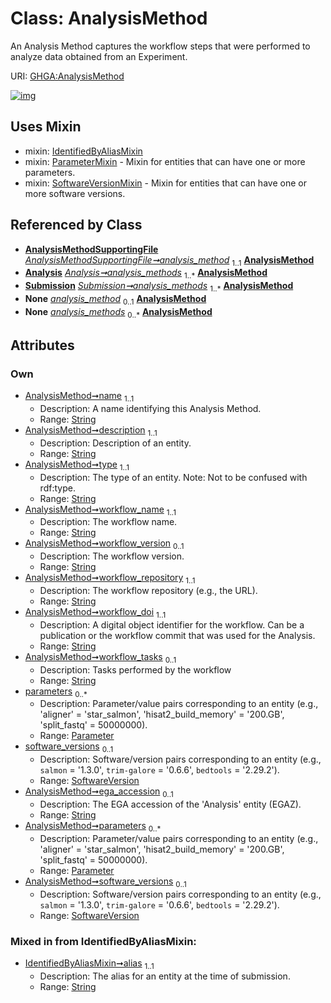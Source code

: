 
# Class: AnalysisMethod


An Analysis Method captures the workflow steps that were performed to analyze data obtained from an Experiment.

URI: [GHGA:AnalysisMethod](https://w3id.org/GHGA/AnalysisMethod)


[![img](https://yuml.me/diagram/nofunky;dir:TB/class/[Submission],[SoftwareVersionMixin],[SoftwareVersion],[ParameterMixin],[Parameter],[IdentifiedByAliasMixin],[AnalysisMethodSupportingFile],[SoftwareVersion]<software_versions%200..1-++[AnalysisMethod&#124;name:string;description:string;type:string;workflow_name:string;workflow_version:string%20%3F;workflow_repository:string;workflow_doi:string;workflow_tasks:string%20%3F;ega_accession:string%20%3F;alias:string],[Parameter]<parameters%200..*-++[AnalysisMethod],[AnalysisMethodSupportingFile]-%20analysis_method%201..1>[AnalysisMethod],[Analysis]-%20analysis_methods%201..*>[AnalysisMethod],[Submission]++-%20analysis_methods%201..*>[AnalysisMethod],[AnalysisMethodSupportingFile]-%20analysis_method(i)%200..1>[AnalysisMethod],[Analysis]-%20analysis_methods(i)%200..*>[AnalysisMethod],[Submission]-%20analysis_methods(i)%200..*>[AnalysisMethod],[AnalysisMethod]uses%20-.->[IdentifiedByAliasMixin],[AnalysisMethod]uses%20-.->[ParameterMixin],[AnalysisMethod]uses%20-.->[SoftwareVersionMixin],[Analysis])](https://yuml.me/diagram/nofunky;dir:TB/class/[Submission],[SoftwareVersionMixin],[SoftwareVersion],[ParameterMixin],[Parameter],[IdentifiedByAliasMixin],[AnalysisMethodSupportingFile],[SoftwareVersion]<software_versions%200..1-++[AnalysisMethod&#124;name:string;description:string;type:string;workflow_name:string;workflow_version:string%20%3F;workflow_repository:string;workflow_doi:string;workflow_tasks:string%20%3F;ega_accession:string%20%3F;alias:string],[Parameter]<parameters%200..*-++[AnalysisMethod],[AnalysisMethodSupportingFile]-%20analysis_method%201..1>[AnalysisMethod],[Analysis]-%20analysis_methods%201..*>[AnalysisMethod],[Submission]++-%20analysis_methods%201..*>[AnalysisMethod],[AnalysisMethodSupportingFile]-%20analysis_method(i)%200..1>[AnalysisMethod],[Analysis]-%20analysis_methods(i)%200..*>[AnalysisMethod],[Submission]-%20analysis_methods(i)%200..*>[AnalysisMethod],[AnalysisMethod]uses%20-.->[IdentifiedByAliasMixin],[AnalysisMethod]uses%20-.->[ParameterMixin],[AnalysisMethod]uses%20-.->[SoftwareVersionMixin],[Analysis])

## Uses Mixin

 *  mixin: [IdentifiedByAliasMixin](IdentifiedByAliasMixin.md)
 *  mixin: [ParameterMixin](ParameterMixin.md) - Mixin for entities that can have one or more parameters.
 *  mixin: [SoftwareVersionMixin](SoftwareVersionMixin.md) - Mixin for entities that can have one or more software versions.

## Referenced by Class

 *  **[AnalysisMethodSupportingFile](AnalysisMethodSupportingFile.md)** *[AnalysisMethodSupportingFile➞analysis_method](AnalysisMethodSupportingFile_analysis_method.md)*  <sub>1..1</sub>  **[AnalysisMethod](AnalysisMethod.md)**
 *  **[Analysis](Analysis.md)** *[Analysis➞analysis_methods](Analysis_analysis_methods.md)*  <sub>1..\*</sub>  **[AnalysisMethod](AnalysisMethod.md)**
 *  **[Submission](Submission.md)** *[Submission➞analysis_methods](Submission_analysis_methods.md)*  <sub>1..\*</sub>  **[AnalysisMethod](AnalysisMethod.md)**
 *  **None** *[analysis_method](analysis_method.md)*  <sub>0..1</sub>  **[AnalysisMethod](AnalysisMethod.md)**
 *  **None** *[analysis_methods](analysis_methods.md)*  <sub>0..\*</sub>  **[AnalysisMethod](AnalysisMethod.md)**

## Attributes


### Own

 * [AnalysisMethod➞name](AnalysisMethod_name.md)  <sub>1..1</sub>
     * Description: A name identifying this Analysis Method.
     * Range: [String](types/String.md)
 * [AnalysisMethod➞description](AnalysisMethod_description.md)  <sub>1..1</sub>
     * Description: Description of an entity.
     * Range: [String](types/String.md)
 * [AnalysisMethod➞type](AnalysisMethod_type.md)  <sub>1..1</sub>
     * Description: The type of an entity. Note: Not to be confused with rdf:type.
     * Range: [String](types/String.md)
 * [AnalysisMethod➞workflow_name](AnalysisMethod_workflow_name.md)  <sub>1..1</sub>
     * Description: The workflow name.
     * Range: [String](types/String.md)
 * [AnalysisMethod➞workflow_version](AnalysisMethod_workflow_version.md)  <sub>0..1</sub>
     * Description: The workflow version.
     * Range: [String](types/String.md)
 * [AnalysisMethod➞workflow_repository](AnalysisMethod_workflow_repository.md)  <sub>1..1</sub>
     * Description: The workflow repository (e.g., the URL).
     * Range: [String](types/String.md)
 * [AnalysisMethod➞workflow_doi](AnalysisMethod_workflow_doi.md)  <sub>1..1</sub>
     * Description: A digital object identifier for the workflow. Can be a publication or the workflow commit that was used for the Analysis.
     * Range: [String](types/String.md)
 * [AnalysisMethod➞workflow_tasks](AnalysisMethod_workflow_tasks.md)  <sub>0..1</sub>
     * Description: Tasks performed by the workflow
     * Range: [String](types/String.md)
 * [parameters](parameters.md)  <sub>0..\*</sub>
     * Description: Parameter/value pairs corresponding to an entity (e.g., 'aligner' = 'star_salmon',  'hisat2_build_memory' = '200.GB', 'split_fastq' = 50000000).
     * Range: [Parameter](Parameter.md)
 * [software_versions](software_versions.md)  <sub>0..1</sub>
     * Description: Software/version pairs corresponding to an entity (e.g., `salmon` = '1.3.0', `trim-galore` = '0.6.6', `bedtools` = '2.29.2').
     * Range: [SoftwareVersion](SoftwareVersion.md)
 * [AnalysisMethod➞ega_accession](AnalysisMethod_ega_accession.md)  <sub>0..1</sub>
     * Description: The EGA accession of the 'Analysis' entity (EGAZ).
     * Range: [String](types/String.md)
 * [AnalysisMethod➞parameters](AnalysisMethod_parameters.md)  <sub>0..\*</sub>
     * Description: Parameter/value pairs corresponding to an entity (e.g., 'aligner' = 'star_salmon',  'hisat2_build_memory' = '200.GB', 'split_fastq' = 50000000).
     * Range: [Parameter](Parameter.md)
 * [AnalysisMethod➞software_versions](AnalysisMethod_software_versions.md)  <sub>0..1</sub>
     * Description: Software/version pairs corresponding to an entity (e.g., `salmon` = '1.3.0', `trim-galore` = '0.6.6', `bedtools` = '2.29.2').
     * Range: [SoftwareVersion](SoftwareVersion.md)

### Mixed in from IdentifiedByAliasMixin:

 * [IdentifiedByAliasMixin➞alias](IdentifiedByAliasMixin_alias.md)  <sub>1..1</sub>
     * Description: The alias for an entity at the time of submission.
     * Range: [String](types/String.md)
